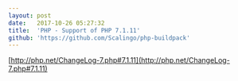 ```yaml
---
layout:	post
date:	2017-10-26 05:27:32
title:	'PHP - Support of PHP 7.1.11'
github: 'https://github.com/Scalingo/php-buildpack'
---
```


[http://php.net/ChangeLog-7.php#7.1.11](http://php.net/ChangeLog-7.php#7.1.11)
